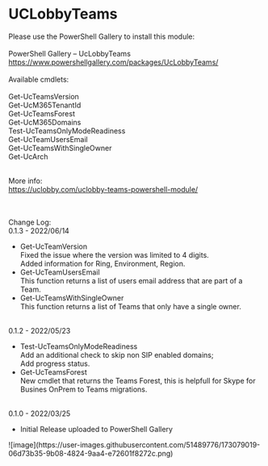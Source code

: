 # UCLobbyTeams

Please use the PowerShell Gallery to install this module:
<br/>
<br/>PowerShell Gallery – UcLobbyTeams
<br/> https://www.powershellgallery.com/packages/UcLobbyTeams/
<br/>
<br/>Available cmdlets:
<br/>
<br/>Get-UcTeamsVersion
<br/>Get-UcM365TenantId 
<br/>Get-UcTeamsForest
<br/>Get-UcM365Domains
<br/>Test-UcTeamsOnlyModeReadiness
<br/>Get-UcTeamUsersEmail
<br/>Get-UcTeamsWithSingleOwner
<br/>Get-UcArch

<br/>More info:
<br/>https://uclobby.com/uclobby-teams-powershell-module/

<br/>
<br/>Change Log:
<br/>0.1.3 - 2022/06/14
<ul>
  <li>Get-UcTeamVersion
  <br/>Fixed the issue where the version was limited to 4 digits.
  <br/>Added information for Ring, Environment, Region.</li>
  <li>Get-UcTeamUsersEmail
  <br/>This function returns a list of users email address that are part of a Team.</li>
  </li>
  <li>Get-UcTeamsWithSingleOwner
  <br/>This function returns a list of Teams that only have a single owner.</li>
  </li>
</ul>
<br/>0.1.2 - 2022/05/23
<ul>
  <li>Test-UcTeamsOnlyModeReadiness
  <br/>Add an additional check to skip non SIP enabled domains;
  <br/>Add progress status.</li>
  </li>
  <li>Get-UcTeamsForest
  <br/>New cmdlet that returns the Teams Forest, this is helpfull for Skype for Busines OnPrem to Teams migrations.</li>
</ul>
<br/>0.1.0 - 2022/03/25
<ul>
  <li>Initial Release uploaded to PowerShell Gallery</li>
</ul>![image](https://user-images.githubusercontent.com/51489776/173079019-06d73b35-9b08-4824-9aa4-e72601f8272c.png)

